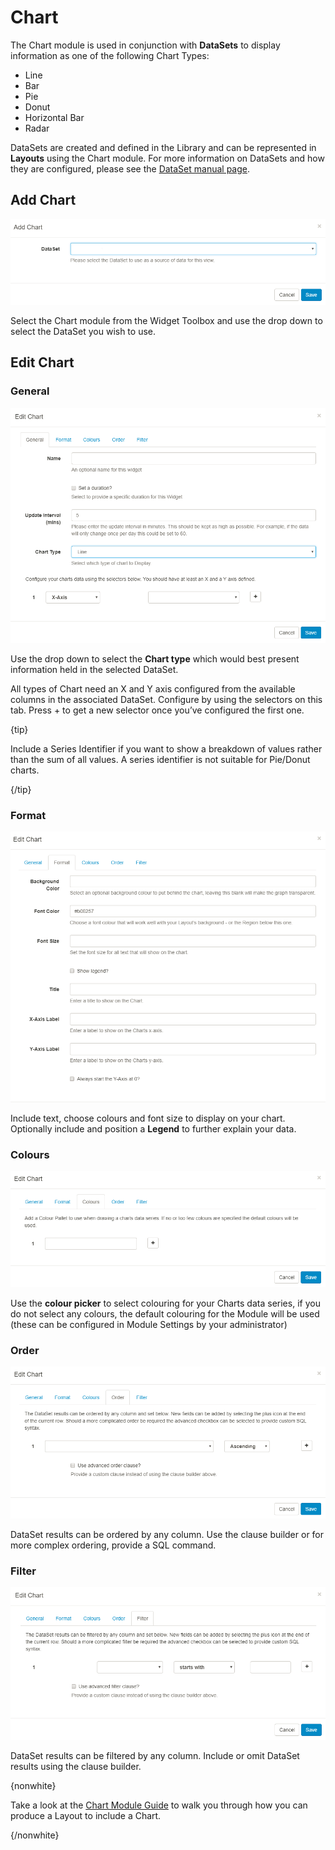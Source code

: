 <!--toc=widgets-->

# Chart

The Chart module is used in conjunction with **DataSets** to display information as one of the following Chart Types:

* Line
* Bar
* Pie
* Donut
* Horizontal Bar
* Radar

DataSets are created and defined in the Library and can be represented in **Layouts** using the Chart module. For more information on DataSets and how they are configured, please see the [DataSet manual page](media_datasets.html).

## Add Chart

![Chart Widget Add Form](img/media_chart_add.png)

Select the Chart module from the Widget Toolbox and use the drop down to select the DataSet you wish to use.

## Edit Chart

### General

![Chart Widget General Tab](img/media_chart_general.png)

Use the drop down to select the **Chart type** which would best present information held in the selected DataSet.

All types of Chart need an X and Y axis configured from the available columns in the associated DataSet. Configure by using the selectors on this tab. Press + to get a new selector once you’ve configured the first one.

{tip}

Include a Series Identifier if you want to show a breakdown of values rather than the sum of all values. A series identifier is not suitable for Pie/Donut charts.

{/tip}

### Format

![Chart Widget Format Tab](img/media_chart_format.png)

Include text, choose colours and font size to display on your chart. Optionally include and position a **Legend** to further explain your data.

### Colours

![Chart Widget Colours Tab](img/media_chart_colours.png)

Use the **colour picker** to select colouring for your Charts data series, if you do not select any colours, the default colouring for the Module will be used (these can be configured in Module Settings by your administrator)

### Order

![Chart Widget Order Tab](img/media_chart_order.png)

DataSet results can be ordered by any column. Use the clause builder or for more complex ordering, provide a SQL command.

### Filter

![Chart Widget Filter Tab](img/media_chart_filter.png)

DataSet results can be filtered by any column. Include or omit DataSet results using the clause builder.

{nonwhite}

Take a look at the [Chart Module Guide](https://community.xibo.org.uk/t/chart-module-guide-xibo-cms-1-8-10/14794) to walk you through how you can produce a Layout to include a Chart.

{/nonwhite}